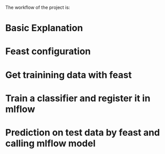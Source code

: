The workflow of the project is:

# Basic Explanation

# Feast configuration

# Get trainining data with feast

# Train a classifier and register it in mlflow

# Prediction on test data by feast and calling mlflow model